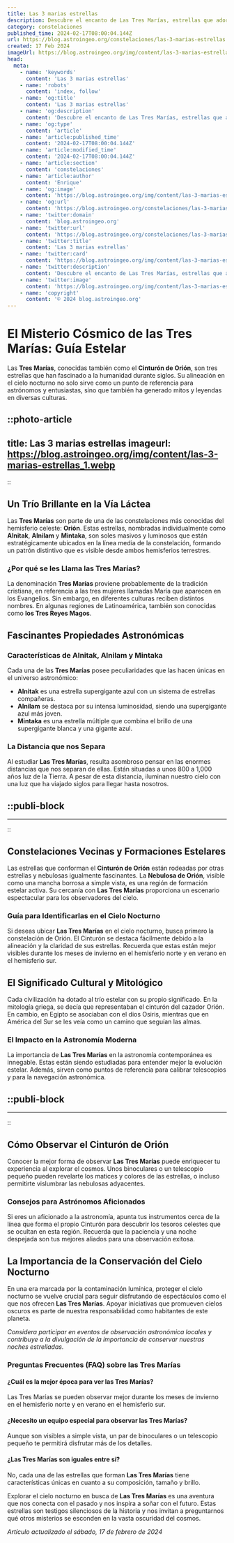 ```yaml
---
title: Las 3 marias estrellas
description: Descubre el encanto de Las Tres Marías, estrellas que adornan el cielo nocturno y guardan antiguos secretos celestiales. Explora más aquí.
category: constelaciones
published_time: 2024-02-17T08:00:04.144Z
url: https://blog.astroingeo.org/constelaciones/las-3-marias-estrellas
created: 17 Feb 2024
imageUrl: https://blog.astroingeo.org/img/content/las-3-marias-estrellas_1.webp
head:
  meta:
    - name: 'keywords'
      content: 'Las 3 marias estrellas'
    - name: 'robots'
      content: 'index, follow'
    - name: 'og:title'
      content: 'Las 3 marias estrellas'
    - name: 'og:description'
      content: 'Descubre el encanto de Las Tres Marías, estrellas que adornan el cielo nocturno y guardan antiguos secretos celestiales. Explora más aquí.'
    - name: 'og:type'
      content: 'article'
    - name: 'article:published_time'
      content: '2024-02-17T08:00:04.144Z'
    - name: 'article:modified_time'
      content: '2024-02-17T08:00:04.144Z'
    - name: 'article:section'
      content: 'constelaciones'
    - name: 'article:author'
      content: 'Enrique'
    - name: 'og:image'
      content: 'https://blog.astroingeo.org/img/content/las-3-marias-estrellas_1.webp'
    - name: 'og:url'
      content: 'https://blog.astroingeo.org/constelaciones/las-3-marias-estrellas'
    - name: 'twitter:domain'
      content: 'blog.astroingeo.org'
    - name: 'twitter:url'
      content: 'https://blog.astroingeo.org/constelaciones/las-3-marias-estrellas'
    - name: 'twitter:title'
      content: 'Las 3 marias estrellas'
    - name: 'twitter:card'
      content: 'https://blog.astroingeo.org/img/content/las-3-marias-estrellas_1.webp'
    - name: 'twitter:description'
      content: 'Descubre el encanto de Las Tres Marías, estrellas que adornan el cielo nocturno y guardan antiguos secretos celestiales. Explora más aquí.'
    - name: 'twitter:image'
      content: 'https://blog.astroingeo.org/img/content/las-3-marias-estrellas_1.webp'
    - name: 'copyright'
      content: '© 2024 blog.astroingeo.org'
---
```

# El Misterio Cósmico de las Tres Marías: Guía Estelar

Las **Tres Marías**, conocidas también como el **Cinturón de Orión**, son tres estrellas que han fascinado a la humanidad durante siglos. Su alineación en el cielo nocturno no solo sirve como un punto de referencia para astrónomos y entusiastas, sino que también ha generado mitos y leyendas en diversas culturas.


::photo-article
---
title: Las 3 marias estrellas
imageurl: https://blog.astroingeo.org/img/content/las-3-marias-estrellas_1.webp
---
::



## Un Trío Brillante en la Vía Láctea

Las **Tres Marías** son parte de una de las constelaciones más conocidas del hemisferio celeste: **Orión**. Estas estrellas, nombradas individualmente como **Alnitak**, **Alnilam** y **Mintaka**, son soles masivos y luminosos que están estratégicamente ubicados en la línea media de la constelación, formando un patrón distintivo que es visible desde ambos hemisferios terrestres.

### ¿Por qué se les Llama las Tres Marías?

La denominación **Tres Marías** proviene probablemente de la tradición cristiana, en referencia a las tres mujeres llamadas María que aparecen en los Evangelios. Sin embargo, en diferentes culturas reciben distintos nombres. En algunas regiones de Latinoamérica, también son conocidas como **los Tres Reyes Magos**.

## Fascinantes Propiedades Astronómicas

### Características de Alnitak, Alnilam y Mintaka

Cada una de las **Tres Marías** posee peculiaridades que las hacen únicas en el universo astronómico:
- **Alnitak** es una estrella supergigante azul con un sistema de estrellas compañeras.
- **Alnilam** se destaca por su intensa luminosidad, siendo una supergigante azul más joven.
- **Mintaka** es una estrella múltiple que combina el brillo de una supergigante blanca y una gigante azul.

### La Distancia que nos Separa

Al estudiar **Las Tres Marías**, resulta asombroso pensar en las enormes distancias que nos separan de ellas. Están situadas a unos 800 a 1,000 años luz de la Tierra. A pesar de esta distancia, iluminan nuestro cielo con una luz que ha viajado siglos para llegar hasta nosotros.


  ::publi-block
  ---
  ---
  ::
  
  

## Constelaciones Vecinas y Formaciones Estelares

Las estrellas que conforman el **Cinturón de Orión** están rodeadas por otras estrellas y nebulosas igualmente fascinantes. La **Nebulosa de Orión**, visible como una mancha borrosa a simple vista, es una región de formación estelar activa. Su cercanía con **Las Tres Marías** proporciona un escenario espectacular para los observadores del cielo.

### Guía para Identificarlas en el Cielo Nocturno

Si deseas ubicar **Las Tres Marías** en el cielo nocturno, busca primero la constelación de Orión. El Cinturón se destaca fácilmente debido a la alineación y la claridad de sus estrellas. Recuerda que estas están mejor visibles durante los meses de invierno en el hemisferio norte y en verano en el hemisferio sur.

## El Significado Cultural y Mitológico

Cada civilización ha dotado al trío estelar con su propio significado. En la mitología griega, se decía que representaban el cinturón del cazador Orión. En cambio, en Egipto se asociaban con el dios Osiris, mientras que en América del Sur se les veía como un camino que seguían las almas.

### El Impacto en la Astronomía Moderna

La importancia de **Las Tres Marías** en la astronomía contemporánea es innegable. Estas están siendo estudiadas para entender mejor la evolución estelar. Además, sirven como puntos de referencia para calibrar telescopios y para la navegación astronómica.


  ::publi-block
  ---
  ---
  ::
  
  

## Cómo Observar el Cinturón de Orión

Conocer la mejor forma de observar **Las Tres Marías** puede enriquecer tu experiencia al explorar el cosmos. Unos binoculares o un telescopio pequeño pueden revelarte los matices y colores de las estrellas, o incluso permitirte vislumbrar las nebulosas adyacentes.

### Consejos para Astrónomos Aficionados

Si eres un aficionado a la astronomía, apunta tus instrumentos cerca de la línea que forma el propio Cinturón para descubrir los tesoros celestes que se ocultan en esta región. Recuerda que la paciencia y una noche despejada son tus mejores aliados para una observación exitosa.

## La Importancia de la Conservación del Cielo Nocturno

En una era marcada por la contaminación lumínica, proteger el cielo nocturno se vuelve crucial para seguir disfrutando de espectáculos como el que nos ofrecen **Las Tres Marías**. Apoyar iniciativas que promueven cielos oscuros es parte de nuestra responsabilidad como habitantes de este planeta.

*Considera participar en eventos de observación astronómica locales y contribuye a la divulgación de la importancia de conservar nuestras noches estrelladas.*

### Preguntas Frecuentes (FAQ) sobre las Tres Marías

#### ¿Cuál es la mejor época para ver las Tres Marías?
Las Tres Marías se pueden observar mejor durante los meses de invierno en el hemisferio norte y en verano en el hemisferio sur.

#### ¿Necesito un equipo especial para observar las Tres Marías?
Aunque son visibles a simple vista, un par de binoculares o un telescopio pequeño te permitirá disfrutar más de los detalles.

#### ¿Las Tres Marías son iguales entre sí?
No, cada una de las estrellas que forman **Las Tres Marías** tiene características únicas en cuanto a su composición, tamaño y brillo.

Explorar el cielo nocturno en busca de **Las Tres Marías** es una aventura que nos conecta con el pasado y nos inspira a soñar con el futuro. Estas estrellas son testigos silenciosos de la historia y nos invitan a preguntarnos qué otros misterios se esconden en la vasta oscuridad del cosmos.

_Artículo actualizado el sábado, 17 de febrero de 2024_